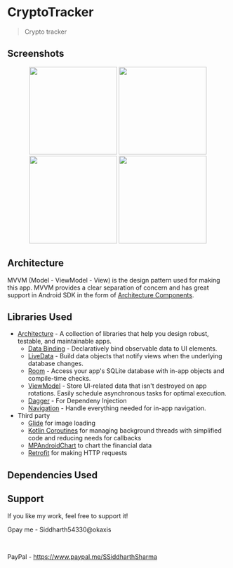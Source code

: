 # CryptoTracker

> Crypto tracker

## Screenshots

<p align="middle">
  <img width="200" src="https://github.com/SpiralDevelopment/CryptoTracker/blob/master/screenshots/sc3.jpg">
  <img width="200" src="https://github.com/SpiralDevelopment/CryptoTracker/blob/master/screenshots/sc2.jpg">
  <img width="200" src="https://github.com/SpiralDevelopment/CryptoTracker/blob/master/screenshots/sc1.jpg">
  <img width="200" src="https://github.com/SpiralDevelopment/CryptoTracker/blob/master/screenshots/sc4.jpg">
</p>

## Architecture
MVVM (Model - ViewModel - View) is the design pattern used for making this app. 
MVVM provides a clear separation of concern and has great support in Android SDK in the form of [Architecture Components][1].

## Libraries Used

* [Architecture][1] - A collection of libraries that help you design robust, testable, and
  maintainable apps.
  * [Data Binding][2] - Declaratively bind observable data to UI elements.
  * [LiveData][3] - Build data objects that notify views when the underlying database changes.
  * [Room][4] - Access your app's SQLite database with in-app objects and compile-time checks.
  * [ViewModel][5] - Store UI-related data that isn't destroyed on app rotations. Easily schedule
     asynchronous tasks for optimal execution.
  * [Dagger][6] - For Dependeny Injection 
  * [Navigation][12] - Handle everything needed for in-app navigation.
* Third party
  * [Glide][7] for image loading
  * [Kotlin Coroutines][8] for managing background threads with simplified code and reducing needs for callbacks
  * [MPAndroidChart][9] to chart the financial data
  * [Retrofit][10] for making HTTP requests

## Dependencies Used

[1]: https://developer.android.com/jetpack/arch/
[2]: https://developer.android.com/topic/libraries/data-binding/
[3]: https://developer.android.com/topic/libraries/architecture/livedata
[4]: https://developer.android.com/topic/libraries/architecture/room
[5]: https://developer.android.com/topic/libraries/architecture/viewmodel
[6]: https://developer.android.com/training/dependency-injection/dagger-android
[7]: https://bumptech.github.io/glide/
[8]: https://kotlinlang.org/docs/reference/coroutines-overview.html
[9]: https://github.com/PhilJay/MPAndroidChart
[10]: https://github.com/square/retrofit
[11]: https://developer.android.com/training/dependency-injection/hilt-android
[12]: https://developer.android.com/topic/libraries/architecture/navigation/

## Support

If you like my work, feel free to support it!

Gpay me - Siddharth54330@okaxis

</br>

PayPal - https://www.paypal.me/SSiddharthSharma

